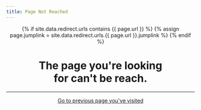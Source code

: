 ```yaml
---
title: Page Not Reached
---
```

{% if site.data.redirect.urls contains {{ page.url }} %}
  {% assign page.jumplink = site.data.redirect.urls.{{ page.url }}.jumplink %}
{% endif %}
<style>
h1 {text-align: center;}
h4 {text-align: center;}
h3 {text-align: center;}
p {text-align: center;}
</style>
<style type="text/css">
  #left{
        text-align:left;
  }
  #right{
        text-align:right;
  }
</style>
<h1>The page you're looking<br>for can't be reach.</h1>
<hr>

<a href="javascript:history.go(-1);">Go to previous page you've visited</a>
